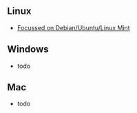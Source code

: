 ## Linux

* [Focussed on Debian/Ubuntu/Linux Mint](/mozilla/pdf.js/wiki/Setup-PDF.js-in-a-website-%28Debian-Ubuntu%29)

## Windows
* todo

## Mac

* todo
